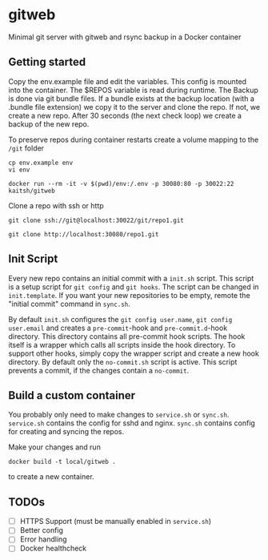 # gitweb
Minimal git server with gitweb and rsync backup in a Docker container

## Getting started

Copy the env.example file and edit the variables. This config is mounted into the container.
The $REPOS variable is read during runtime.
The Backup is done via git bundle files. If a bundle exists at the backup location (with a .bundle file extension)
we copy it to the server and clone the repo. If not, we create a new repo.
After 30 seconds (the next check loop) we create a backup of the new repo.

To preserve repos during container restarts create a volume mapping to the `/git` folder
```
cp env.example env
vi env

docker run --rm -it -v $(pwd)/env:/.env -p 30080:80 -p 30022:22  kaitsh/gitweb
```

Clone a repo with ssh or http

```
git clone ssh://git@localhost:30022/git/repo1.git

git clone http://localhost:30080/repo1.git
```

## Init Script

Every new repo contains an initial commit with a `init.sh` script. This script is a setup script
for `git config` and `git hooks`. The script can be changed in `init.template`. If you want your new repositories
to be empty, remote the "initial commit" command in `sync.sh`.

By default `init.sh` configures the `git config user.name`, `git config user.email` and creates a `pre-commit`-hook and
`pre-commit.d`-hook directory. This directory contains all pre-commit hook scripts. The hook itself is a wrapper which calls all
scripts inside the hook directory. To support other hooks, simply copy the wrapper script and create a new hook directory.
By default only the `no-commit.sh` script is active. This script prevents a commit, if the changes contain a `no-commit`.

## Build a custom container

You probably only need to make changes to `service.sh` or `sync.sh`.
`service.sh` contains the config for sshd and nginx.
`sync.sh` contains config for creating and syncing the repos.

Make your changes and run

```
docker build -t local/gitweb .
```

to create a new container.

## TODOs

- [ ] HTTPS Support (must be manually enabled in `service.sh`)
- [ ] Better config
- [ ] Error handling
- [ ] Docker healthcheck
